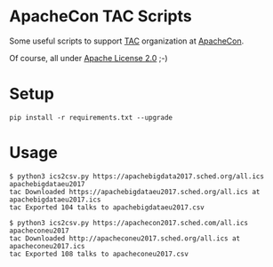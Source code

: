 # ApacheCon TAC Scripts

Some useful scripts to support [TAC](https://www.apache.org/travel/) organization at [ApacheCon](http://apachecon.com/).

Of course, all under [Apache License 2.0](https://www.apache.org/licenses/LICENSE-2.0) ;-)

# Setup

```
pip install -r requirements.txt --upgrade
```

# Usage 

```
$ python3 ics2csv.py https://apachebigdata2017.sched.org/all.ics apachebigdataeu2017
tac Downloaded https://apachebigdataeu2017.sched.org/all.ics at apachebigdataeu2017.ics
tac Exported 104 talks to apachebigdataeu2017.csv
```

```
$ python3 ics2csv.py https://apachecon2017.sched.com/all.ics apacheconeu2017
tac Downloaded http://apacheconeu2017.sched.org/all.ics at apacheconeu2017.ics
tac Exported 108 talks to apacheconeu2017.csv
```
